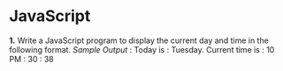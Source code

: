 # JavaScript
**1.** Write a JavaScript program to display the current day and time in the following format.
*Sample Output* : Today is : Tuesday. 
Current time is : 10 PM : 30 : 38
